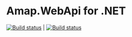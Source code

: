 # Amap.WebApi for .NET


[![Build status](https://ci.appveyor.com/api/projects/status/htebxdkf48yjm75i?svg=true)](https://ci.appveyor.com/project/tairan/amap-webapi-net) | [![Build status](https://ci.appveyor.com/api/projects/status/htebxdkf48yjm75i/branch/master?svg=true)](https://ci.appveyor.com/project/tairan/amap-webapi-net/branch/master)